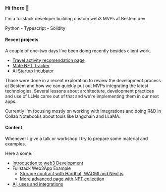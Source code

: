 ### Hi there 👋

I'm a fullstack developer building custom web3 MVPs at Bestem.dev

Python - Typescript - Solidity

#### Recent projects
A couple of one-two days I've been doing recently besides client work.

- [Travel activity recomendation page](https://checitybot.vercel.app/)
- [Mate NFT Tracker](https://quien-tiene-el-mate.vercel.app/)
- [AI Startup Incubator](https://mvp.bestem.dev/)

Those were done in a recent exploration to review the development process at Bestem and how we can quickly put out MVPs integrating the latest technologies. Several lessons about architecture, development practices and use of LLMs came out of that and we're implementing them in our next apps.

Currently I'm focusing mostly on working with integrations and doing R&D in Collab Notebooks about tools like langchain and LLaMA.

#### Content
Whenever I give a talk or workshop I try to prepare some material and examples.

Here a some:
- [Introduction to web3 Development](https://github.com/Eyon42/W3M-Bootcamp)
- Fullstack Web3App Example
  - [Storage contract with Hardhat, WAGMI and Next.js](https://github.com/Eyon42/KoD-Fullstack-Demo)
  - [More advanced page with NFT collection](https://github.com/Eyon42/W3M-bootcamp-ejemplo)
- [AI, uses and integrations](https://eyon.notion.site/Materiales-Charla-AI-7b236f0f6485431fb2ed87bfc2fa4f1e)

